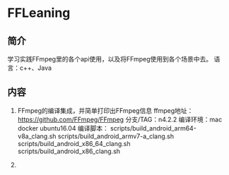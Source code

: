 # FFLeaning

## 简介
学习实践FFmpeg里的各个api使用，以及将FFmpeg使用到各个场景中去。
语言：c++、Java

## 内容
1. FFmpeg的编译集成，并简单打印出FFmpeg信息
 ffmpeg地址：https://github.com/FFmpeg/FFmpeg
 分支/TAG：n4.2.2
 编译环境：mac docker ubuntu16.04
 编译脚本：
    scripts/build_android_arm64-v8a_clang.sh
    scripts/build_android_armv7-a_clang.sh
    scripts/build_android_x86_64_clang.sh
    scripts/build_android_x86_clang.sh

2.










